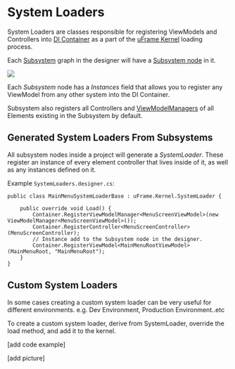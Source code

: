 # System Loaders

System Loaders are classes responsible for registering ViewModels and Controllers into [DI Container](di-ioc-container.md) as a part of the [uFrame Kernel](uframe-kernel.md) loading process.

Each [Subsystem](subsystems.md) graph in the designer will have a [Subsystem node](nodes/subsystem-node.md) in it.

![](http://i.imgur.com/16gGYc5.jpg)

Each _Subsystem_ node has a _Instances_ field that allows you to register any ViewModel from any other system into the DI Container.

Subsystem also registers all Controllers and [ViewModelManagers](classes/viewmodelmanager.md) of all Elements existing in the Subsystem by default.

## Generated System Loaders From Subsystems

All subsystem nodes inside a project will generate a _SystemLoader_. These register an instance of every element controller that lives inside of it, as well as any instances defined on it.

Example `SystemLoaders.designer.cs`:

```
public class MainMenuSystemLoaderBase : uFrame.Kernel.SystemLoader {

    public override void Load() {
        Container.RegisterViewModelManager<MenuScreenViewModel>(new ViewModelManager<MenuScreenViewModel>());
        Container.RegisterController<MenuScreenController>(MenuScreenController);
        // Instance add to the Subsystem node in the designer.
        Container.RegisterViewModel<MainMenuRootViewModel>(MainMenuRoot, "MainMenuRoot");
    }
}
```

## Custom System Loaders

In some cases creating a custom system loader can be very useful for different environments. e.g. Dev Environment, Production Environment..etc

To create a custom system loader, derive from SystemLoader, override the load method, and add it to the kernel.

[add code example]

[add picture]
